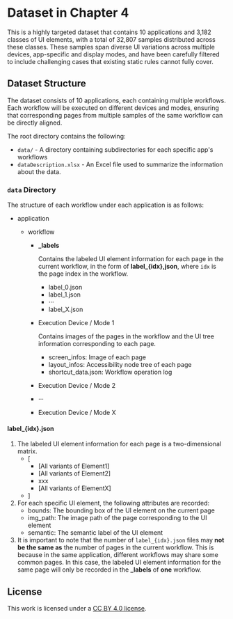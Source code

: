 # Dataset in Chapter 4

This is a highly targeted dataset that contains 10 applications and 3,182 classes of UI elements, with a total of 32,807 samples distributed across these classes. These samples span diverse UI variations across multiple devices, app-specific and display modes, and have been carefully filtered to include challenging cases that existing static rules cannot fully cover.

## Dataset Structure

The dataset consists of 10 applications, each containing multiple workflows. Each workflow will be executed on different devices and modes, ensuring that corresponding pages from multiple samples of the same workflow can be directly aligned.

The root directory contains the following:

- `data/` - A directory containing subdirectories for each specific app's workflows
- `dataDescription.xlsx` - An Excel file used to summarize the information about the data.

### `data` Directory

The structure of each workflow under each application is as follows:

- application

  - workflow

    - **_labels** 

      Contains the labeled UI element information for each page in the current workflow, in the form of **label_{idx},json**, where `idx` is the page index in the workflow.

      - label_0.json
      - label_1.json
      - ···
      - label_X.json

    - Execution Device / Mode 1 

      Contains images of the pages in the workflow and the UI tree information corresponding to each page.

      - screen_infos: Image of each page
      - layout_infos: Accessibility node tree of each page
      - shortcut_data.json: Workflow operation log

    - Execution Device / Mode 2

    - ···

    - Execution Device / Mode X

#### label_{idx}.json

1. The labeled UI element information for each page is a two-dimensional matrix.
   - [
     - [All variants of Element1]
     - [All variants of Element2]
     - xxx
     - [All variants of ElementX]
   - ]
2. For each specific UI element, the following attributes are recorded:
   - bounds: The bounding box of the UI element on the current page
   - img_path: The image path of the page corresponding to the UI element
   - semantic: The semantic label of the UI element
3. It is important to note that the number of `label_{idx}.json` files may **not be the same as** the number of pages in the current workflow. This is because in the same application, different workflows may share some common pages. In this case, the labeled UI element information for the same page will only be recorded in the **_labels** of **one** workflow.

## **License**

This work is licensed under a [CC BY 4.0 license](https://creativecommons.org/licenses/by/4.0/).

